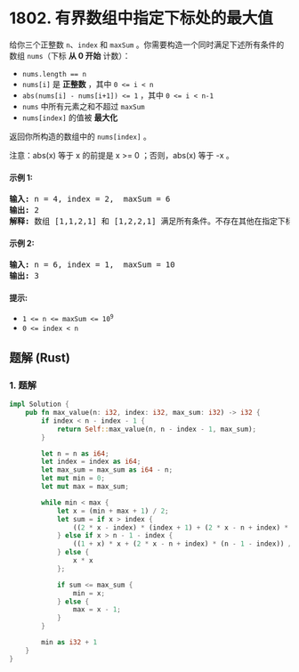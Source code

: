 # 1802. 有界数组中指定下标处的最大值
给你三个正整数 `n`、`index` 和 `maxSum` 。你需要构造一个同时满足下述所有条件的数组 `nums`（下标 **从 0 开始** 计数）：

* `nums.length == n`
* `nums[i]` 是 **正整数** ，其中 `0 <= i < n`
* `abs(nums[i] - nums[i+1]) <= 1` ，其中 `0 <= i < n-1`
* `nums` 中所有元素之和不超过 `maxSum`
* `nums[index]` 的值被 **最大化**

返回你所构造的数组中的 `nums[index]` 。

注意：abs(x) 等于 x 的前提是 x >= 0 ；否则，abs(x) 等于 -x 。

#### 示例 1:
<pre>
<strong>输入:</strong> n = 4, index = 2,  maxSum = 6
<strong>输出:</strong> 2
<strong>解释:</strong> 数组 [1,1,2,1] 和 [1,2,2,1] 满足所有条件。不存在其他在指定下标处具有更大值的有效数组。
</pre>

#### 示例 2:
<pre>
<strong>输入:</strong> n = 6, index = 1,  maxSum = 10
<strong>输出:</strong> 3
</pre>

#### 提示:
* <code>1 <= n <= maxSum <= 10<sup>9</sup></code>
* `0 <= index < n`

## 题解 (Rust)

### 1. 题解
```Rust
impl Solution {
    pub fn max_value(n: i32, index: i32, max_sum: i32) -> i32 {
        if index < n - index - 1 {
            return Self::max_value(n, n - index - 1, max_sum);
        }

        let n = n as i64;
        let index = index as i64;
        let max_sum = max_sum as i64 - n;
        let mut min = 0;
        let mut max = max_sum;

        while min < max {
            let x = (min + max + 1) / 2;
            let sum = if x > index {
                ((2 * x - index) * (index + 1) + (2 * x - n + index) * (n - 1 - index)) / 2
            } else if x > n - 1 - index {
                ((1 + x) * x + (2 * x - n + index) * (n - 1 - index)) / 2
            } else {
                x * x
            };

            if sum <= max_sum {
                min = x;
            } else {
                max = x - 1;
            }
        }

        min as i32 + 1
    }
}
```
